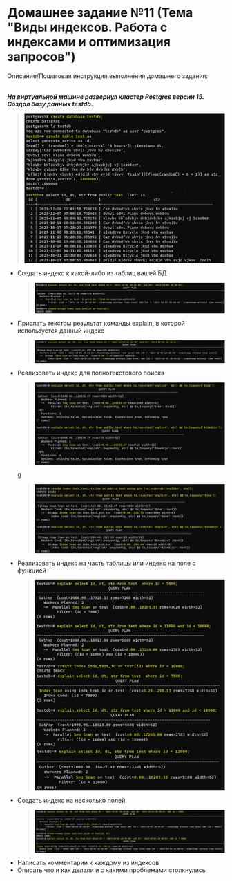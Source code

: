 # Домашнее задание №11 (Тема "Виды индексов. Работа с индексами и оптимизация запросов")

Описание/Пошаговая инструкция выполнения домашнего задания:

<br>__*На виртуальной машине развернул кластер Postgres версии 15. Создал базу данных testdb.*__
  > <img src="pic/0_1.JPG" align="center" />
  > <img src="pic/0_2.JPG" align="center" />

* Создать индекс к какой-либо из таблиц вашей БД
  > <img src="pic/1_1.JPG" align="center" />
* Прислать текстом результат команды explain, в которой используется данный индекс
  > <img src="pic/2_1.JPG" align="center" />
* Реализовать индекс для полнотекстового поиска
  > <img src="pic/3_1.JPG" align="center" />
  g
  > <img src="pic/3_2.JPG" align="center" />
* Реализовать индекс на часть таблицы или индекс на поле с функцией
  > <img src="pic/4_1.JPG" align="center" />
  > <img src="pic/4_2.JPG" align="center" />
  > <img src="pic/4_3.JPG" align="center" />
* Создать индекс на несколько полей
  > <img src="pic/5_1.JPG" align="center" />
  > <img src="pic/5_2.JPG" align="center" />
* Написать комментарии к каждому из индексов
* Описать что и как делали и с какими проблемами столкнулись

  
